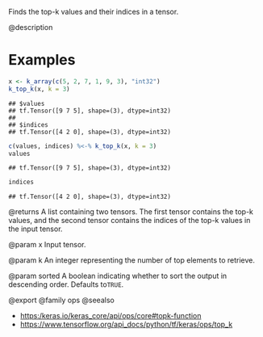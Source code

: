 Finds the top-k values and their indices in a tensor.

@description

# Examples

```r
x <- k_array(c(5, 2, 7, 1, 9, 3), "int32")
k_top_k(x, k = 3)
```

```
## $values
## tf.Tensor([9 7 5], shape=(3), dtype=int32)
##
## $indices
## tf.Tensor([4 2 0], shape=(3), dtype=int32)
```


```r
c(values, indices) %<-% k_top_k(x, k = 3)
values
```

```
## tf.Tensor([9 7 5], shape=(3), dtype=int32)
```

```r
indices
```

```
## tf.Tensor([4 2 0], shape=(3), dtype=int32)
```

@returns
A list containing two tensors. The first tensor contains the
top-k values, and the second tensor contains the indices of the
top-k values in the input tensor.

@param x
Input tensor.

@param k
An integer representing the number of top elements to retrieve.

@param sorted
A boolean indicating whether to sort the output in
descending order. Defaults to`TRUE`.

@export
@family ops
@seealso
+ <https:/keras.io/keras_core/api/ops/core#topk-function>
+ <https://www.tensorflow.org/api_docs/python/tf/keras/ops/top_k>
